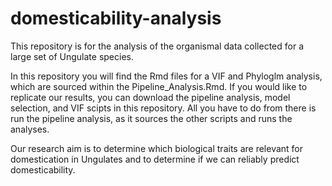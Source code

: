 # domesticability-analysis


This repository is for the analysis of the organismal data collected for a large set of Ungulate species.

In this repository you will find the Rmd files for a VIF and Phyloglm analysis, which are sourced within the Pipeline_Analysis.Rmd. If you would like to replicate our results, you can download the pipeline analysis, model selection, and VIF scipts in this repository. All you have to do from there is run the pipeline analysis, as it sources the other scripts and runs the analyses.

Our research aim is to determine which biological traits are relevant for domestication in Ungulates and to determine if we can reliably predict domesticability. 
